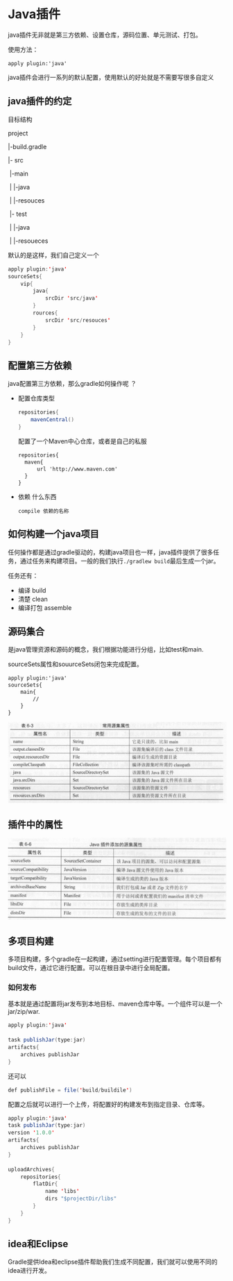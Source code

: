 #  Java插件

java插件无非就是第三方依赖、设置仓库，源码位置、单元测试、打包。

使用方法：

```
apply plugin:'java'
```

java插件会进行一系列的默认配置，使用默认的好处就是不需要写很多自定义

## java插件的约定

目标结构

project

|-build.gradle

|- src

​		|-main

​		|	|-java

​		|    |-resouces

​		|- test

​		|	|-java

​		|	|-resoueces

默认的是这样，我们自己定义一个 

```java
apply plugin:'java'
sourceSets{
    vip{
        java{
            srcDir 'src/java'
        }
        rources{
            srcDir 'src/resouces'
        }
    }
}
```



## 配置第三方依赖

java配置第三方依赖，那么gradle如何操作呢 ？

- 配置仓库类型

  ```java
  repositories{
      mavenCentral()
  }
  ```

  配置了一个Maven中心仓库，或者是自己的私服

  ```
  repositories{
  	maven{
  		url 'http://www.maven.com'
  	}
  }
  ```

- 依赖 什么东西

  ```
  compile 依赖的名称
  
  ```

## 如何构建一个java项目

任何操作都是通过gradle驱动的，构建java项目也一样，java插件提供了很多任务，通过任务来构建项目。一般的我们执行`./gradlew build`最后生成一个jar。

任务还有：

- 编译 build
- 清楚 clean
- 编译打包 assemble

## 源码集合

是java管理资源和源码的概念，我们根据功能进行分组，比如test和main.

sourceSets属性和souurceSets闭包来完成配置。

```java'
apply plugin:'java'
sourceSets{
	main{
		//
	}
}
```

<img src="android-6.java插件.assets/image-20211107090531172.png" alt="image-20211107090531172" style="zoom:50%;" />



## 插件中的属性

![image-20211107090643317](android-6.java插件.assets/image-20211107090643317.png)

## 多项目构建

多项目构建，多个gradle在一起构建，通过setting进行配置管理。每个项目都有build文件，通过它进行配置。可以在根目录中进行全局配置。



### 如何发布

基本就是通过配置将jar发布到本地目标、maven仓库中等。一个组件可以是一个jar/zip/war.

```java
apply plugin:'java'
    
task publishJar(type:jar)
artifacts{
    archives publishJar
}
```

还可以

```java
def publishFile = file('build/buildile')
```

配置之后就可以进行一个上传，将配置好的构建发布到指定目录、仓库等。

```java
apply plugin:'java'
task publishJar(type:jar)
version '1.0.0'
artifacts{
    archives publishJar
}

uploadArchives{
    repositories{
        flatDir{
            name 'libs'
            dirs "$projectDir/libs"
        }
    }
}
```



## idea和Eclipse

Gradle提供Idea和eclipse插件帮助我们生成不同配置，我们就可以使用不同的idea进行开发。







